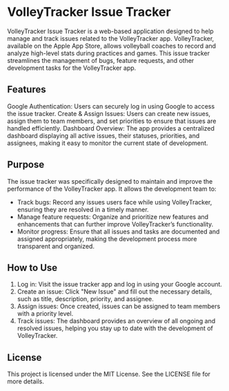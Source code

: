
# VolleyTracker Issue Tracker
VolleyTracker Issue Tracker is a web-based application designed to help manage and track issues related to the VolleyTracker app. VolleyTracker, available on the Apple App Store, allows volleyball coaches to record and analyze high-level stats during practices and games. This issue tracker streamlines the management of bugs, feature requests, and other development tasks for the VolleyTracker app.

## Features
Google Authentication: Users can securely log in using Google to access the issue tracker.
Create & Assign Issues: Users can create new issues, assign them to team members, and set priorities to ensure that issues are handled efficiently.
Dashboard Overview: The app provides a centralized dashboard displaying all active issues, their statuses, priorities, and assignees, making it easy to monitor the current state of development.

## Purpose
The issue tracker was specifically designed to maintain and improve the performance of the VolleyTracker app. It allows the development team to:

- Track bugs: Record any issues users face while using VolleyTracker, ensuring they are resolved in a timely manner.
- Manage feature requests: Organize and prioritize new features and enhancements that can further improve VolleyTracker’s functionality.
- Monitor progress: Ensure that all issues and tasks are documented and assigned appropriately, making the development process more transparent and organized.
  
## How to Use
1. Log in: Visit the issue tracker app and log in using your Google account.
2. Create an issue: Click "New Issue" and fill out the necessary details, such as title, description, priority, and assignee.
3. Assign issues: Once created, issues can be assigned to team members with a priority level.
4. Track issues: The dashboard provides an overview of all ongoing and resolved issues, helping you stay up to date with the development of VolleyTracker.

## License
This project is licensed under the MIT License. See the LICENSE file for more details.
